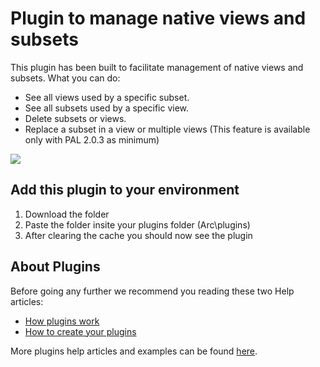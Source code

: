 # Plugin to manage native views and subsets
This plugin has been built to facilitate management of native views and subsets.
What you can do:
* See all views used by a specific subset.
* See all subsets used by a specific view.
* Delete subsets or views.
* Replace a subset in a view or multiple views (This feature is available only with PAL 2.0.3 as minimum)

<img src="https://downloads.cubewise.com/web_assets/arc-pulgins/views-subsets.gif" />

## Add this plugin to your environment
1. Download the folder
2. Paste the folder insite your plugins folder (Arc\plugins)
3. After clearing the cache you should now see the plugin

## About Plugins
Before going any further we recommend you reading these two Help articles:
* [How plugins work](https://code.cubewise.com/arc-docs/how-plugins-work)
* [How to create your plugins](https://code.cubewise.com/arc-docs/how-to-create-your-plugins)

More plugins help articles and examples can be found [here](https://code.cubewise.com/arc-plugins).
